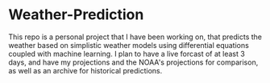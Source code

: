 # Weather-Prediction
This repo is a personal project that I have been working on, that predicts the weather based on simplistic weather models using differential equations coupled with machine learning. I plan to have a live forcast of at least 3 days, and have my projections and the NOAA's projections for comparison, as well as an archive for historical predictions.
